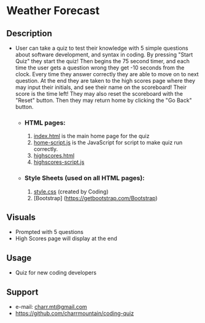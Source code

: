 #  **Weather Forecast** #

## **Description**

-  User can take a quiz to test their knowledge with 5 simple questions about software development, and syntax in coding. By pressing "Start Quiz" they start the quiz! Then begins the 75 second timer, and each time the user gets a question wrong they get -10 seconds from the clock. Every time they answer correctly they are able to move on to next question. At the end they are taken to the high scores page where they may input their initials, and see their name on the scoreboard! Their score is the time left! They may also reset the scoreboard with the "Reset" button. Then they may return home by clicking the "Go Back" button. 

    - ### **HTML pages:**
         1. [index.html](index.html) is the main home page for the quiz
         2. [home-script.js](portfolio.html) is the JavaScript for script to make quiz run correctly.
         3. [highscores.html](highscores.html)
         4. [highscores-script.js](highscores-script.js)


    - ### **Style Sheets** (used on all HTML pages)**:**
         1. [style.css](style.css) (created by Coding)
         2. [Bootstrap] (https://getbootstrap.com/Bootstrap)


## **Visuals**
- Prompted with 5 questions
- High Scores page will display at the end

## **Usage**
- Quiz for new coding developers

## **Support**
- e-mail: charr.mt@gmail.com
- https://github.com/charrmountain/coding-quiz
